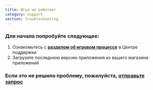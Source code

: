 ```yaml
---
title: Игра не работает
category: support 
section: troubleshooting
---
```

### Для начала попробуйте следующее:

1. Ознакомьтесь с **[разделом об игровом процессе](https://help.studycat.com/hc/en-us/categories/34781881763353-Gameplay)** в Центре поддержки
2. Загрузите последнюю версию приложения из вашего магазина приложений

### Если это не решило проблему, пожалуйста, [отправьте запрос](https://help.studycat.com/hc/en-gb/requests/new)